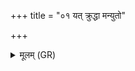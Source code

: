 +++
title = "०१ यत् क्रुद्धा मन्युतो"

+++
<details><summary>मूलम् (GR)</summary>

यत् क्रुद्धा मन्युतो वयं  
ब्राह्मणस्य निजग्मिम  
पदा वा गाम् उपारिम ।  
(…) ॥ +++(see 9.22.3cd)+++
</details>